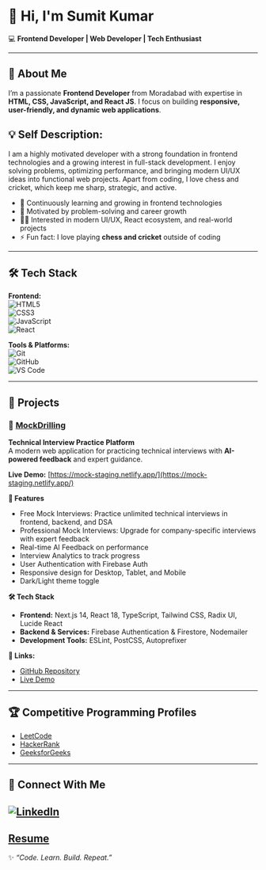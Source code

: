 # 👋 Hi, I'm Sumit Kumar  

💻 **Frontend Developer | Web Developer | Tech Enthusiast**  

---

## 🚀 About Me  
I’m a passionate **Frontend Developer** from Moradabad with expertise in **HTML, CSS, JavaScript, and React JS**. I focus on building **responsive, user-friendly, and dynamic web applications**.  

## 💡 Self Description:
I am a highly motivated developer with a strong foundation in frontend technologies and a growing interest in full-stack development. I enjoy solving problems, optimizing performance, and bringing modern UI/UX ideas into functional web projects. Apart from coding, I love chess and cricket, which keep me sharp, strategic, and active.

- 🌱 Continuously learning and growing in frontend technologies  
- 🎯 Motivated by problem-solving and career growth  
- 🧑‍💻 Interested in modern UI/UX, React ecosystem, and real-world projects  
- ⚡ Fun fact: I love playing **chess and cricket** outside of coding  

---

## 🛠️ Tech Stack  
**Frontend:**  
![HTML5](https://img.shields.io/badge/HTML5-E34F26?style=for-the-badge&logo=html5&logoColor=white)  
![CSS3](https://img.shields.io/badge/CSS3-1572B6?style=for-the-badge&logo=css3&logoColor=white)  
![JavaScript](https://img.shields.io/badge/JavaScript-F7DF1E?style=for-the-badge&logo=javascript&logoColor=black)  
![React](https://img.shields.io/badge/React-20232A?style=for-the-badge&logo=react&logoColor=61DAFB)  

**Tools & Platforms:**  
![Git](https://img.shields.io/badge/Git-F05032?style=for-the-badge&logo=git&logoColor=white)  
![GitHub](https://img.shields.io/badge/GitHub-181717?style=for-the-badge&logo=github&logoColor=white)  
![VS Code](https://img.shields.io/badge/VS%20Code-007ACC?style=for-the-badge&logo=visual-studio-code&logoColor=white)  

---

## 📂 Projects  

### 🔹 [MockDrilling](https://github.com/SumitKumarweb/Mockdrilling.com)  
**Technical Interview Practice Platform**  
A modern web application for practicing technical interviews with **AI-powered feedback** and expert guidance.  

**Live Demo:** [https://mock-staging.netlify.app/](https://mock-staging.netlify.app/)  

**🚀 Features**  
- Free Mock Interviews: Practice unlimited technical interviews in frontend, backend, and DSA  
- Professional Mock Interviews: Upgrade for company-specific interviews with expert feedback  
- Real-time AI Feedback on performance  
- Interview Analytics to track progress  
- User Authentication with Firebase Auth  
- Responsive design for Desktop, Tablet, and Mobile  
- Dark/Light theme toggle  

**🛠️ Tech Stack**  
- **Frontend:** Next.js 14, React 18, TypeScript, Tailwind CSS, Radix UI, Lucide React  
- **Backend & Services:** Firebase Authentication & Firestore, Nodemailer  
- **Development Tools:** ESLint, PostCSS, Autoprefixer  

**🔗 Links:**  
- [GitHub Repository](https://github.com/SumitKumarweb/Mockdrilling.com)  
- [Live Demo](https://mock-staging.netlify.app/)  

---

## 🏆 Competitive Programming Profiles  
- [LeetCode](https://leetcode.com/u/sumitkumarfrontend/)  
- [HackerRank](https://www.hackerrank.com/profile/bingostudypoint)  
- [GeeksforGeeks](https://www.geeksforgeeks.org/user/bingostukvqz/)

---

## 🤝 Connect With Me  
[![LinkedIn](https://img.shields.io/badge/LinkedIn-0A66C2?style=for-the-badge&logo=linkedin&logoColor=white)](https://www.linkedin.com/in/sumit-kumar-06404221b/)  
---

## [Resume](https://drive.google.com/file/d/1OEmvNlZvZSKfs5uW87-Q_lPsTKVLt9w_/view?usp=sharing)

✨ *“Code. Learn. Build. Repeat.”*  
